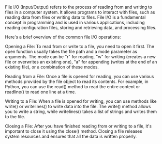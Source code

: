 File I/O (Input/Output) refers to the process of reading from and writing to files in a computer system. It allows programs to interact with files, such as reading data from files or writing data to files. File I/O is a fundamental concept in programming and is used in various applications, including reading configuration files, storing and retrieving data, and processing files.

Here's a brief overview of the common file I/O operations:

Opening a File: To read from or write to a file, you need to open it first. The open function usually takes the file path and a mode parameter as arguments. The mode can be "r" for reading, "w" for writing (creates a new file or overwrites an existing one), "a" for appending (writes at the end of an existing file), or a combination of these modes.

Reading from a File: Once a file is opened for reading, you can use various methods provided by the file object to read its contents. For example, in Python, you can use the read() method to read the entire content or readline() to read one line at a time.

Writing to a File: When a file is opened for writing, you can use methods like write() or writelines() to write data into the file. The write() method allows you to write a string, while writelines() takes a list of strings and writes them to the file.

Closing a File: After you have finished reading from or writing to a file, it's important to close it using the close() method. Closing a file releases system resources and ensures that all the data is written properly.
